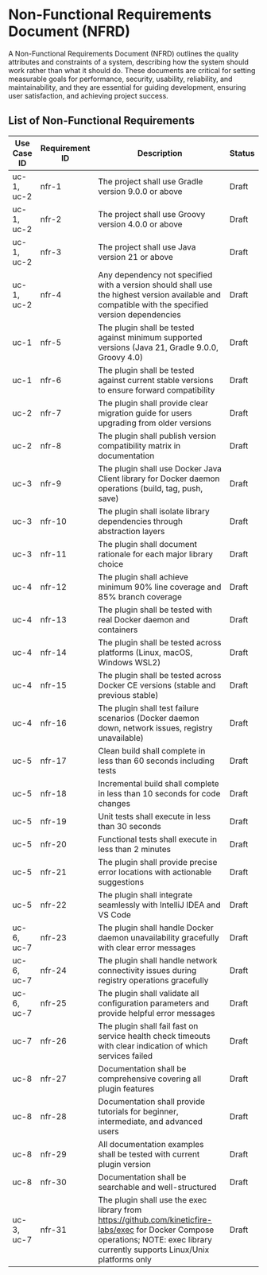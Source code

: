 # Non-Functional Requirements Document (NFRD)

A Non-Functional Requirements Document (NFRD) outlines the quality attributes and constraints of a system, describing 
how the system should work rather than what it should do. These documents are critical for setting measurable goals for 
performance, security, usability, reliability, and maintainability, and they are essential for guiding development, 
ensuring user satisfaction, and achieving project success.

## List of Non-Functional Requirements

| Use Case ID | Requirement ID | Description                                                                                                                                                                        | Status |
|-------------|----------------|------------------------------------------------------------------------------------------------------------------------------------------------------------------------------------|--------|
| uc-1, uc-2  | nfr-1          | The project shall use Gradle version 9.0.0 or above                                                                                                                                | Draft  |
| uc-1, uc-2  | nfr-2          | The project shall use Groovy version 4.0.0 or above                                                                                                                                | Draft  |
| uc-1, uc-2  | nfr-3          | The project shall use Java version 21 or above                                                                                                                                     | Draft  |
| uc-1, uc-2  | nfr-4          | Any dependency not specified with a version should shall use the highest version available and compatible with the specified version dependencies                                  | Draft  |
| uc-1        | nfr-5          | The plugin shall be tested against minimum supported versions (Java 21, Gradle 9.0.0, Groovy 4.0)                                                                                  | Draft  |
| uc-1        | nfr-6          | The plugin shall be tested against current stable versions to ensure forward compatibility                                                                                         | Draft  |
| uc-2        | nfr-7          | The plugin shall provide clear migration guide for users upgrading from older versions                                                                                             | Draft  |
| uc-2        | nfr-8          | The plugin shall publish version compatibility matrix in documentation                                                                                                             | Draft  |
| uc-3        | nfr-9          | The plugin shall use Docker Java Client library for Docker daemon operations (build, tag, push, save)                                                                              | Draft  |
| uc-3        | nfr-10         | The plugin shall isolate library dependencies through abstraction layers                                                                                                           | Draft  |
| uc-3        | nfr-11         | The plugin shall document rationale for each major library choice                                                                                                                  | Draft  |
| uc-4        | nfr-12         | The plugin shall achieve minimum 90% line coverage and 85% branch coverage                                                                                                         | Draft  |
| uc-4        | nfr-13         | The plugin shall be tested with real Docker daemon and containers                                                                                                                  | Draft  |
| uc-4        | nfr-14         | The plugin shall be tested across platforms (Linux, macOS, Windows WSL2)                                                                                                           | Draft  |
| uc-4        | nfr-15         | The plugin shall be tested across Docker CE versions (stable and previous stable)                                                                                                  | Draft  |
| uc-4        | nfr-16         | The plugin shall test failure scenarios (Docker daemon down, network issues, registry unavailable)                                                                                 | Draft  |
| uc-5        | nfr-17         | Clean build shall complete in less than 60 seconds including tests                                                                                                                 | Draft  |
| uc-5        | nfr-18         | Incremental build shall complete in less than 10 seconds for code changes                                                                                                          | Draft  |
| uc-5        | nfr-19         | Unit tests shall execute in less than 30 seconds                                                                                                                                   | Draft  |
| uc-5        | nfr-20         | Functional tests shall execute in less than 2 minutes                                                                                                                              | Draft  |
| uc-5        | nfr-21         | The plugin shall provide precise error locations with actionable suggestions                                                                                                       | Draft  |
| uc-5        | nfr-22         | The plugin shall integrate seamlessly with IntelliJ IDEA and VS Code                                                                                                               | Draft  |
| uc-6, uc-7  | nfr-23         | The plugin shall handle Docker daemon unavailability gracefully with clear error messages                                                                                          | Draft  |
| uc-6, uc-7  | nfr-24         | The plugin shall handle network connectivity issues during registry operations gracefully                                                                                          | Draft  |
| uc-6, uc-7  | nfr-25         | The plugin shall validate all configuration parameters and provide helpful error messages                                                                                          | Draft  |
| uc-7        | nfr-26         | The plugin shall fail fast on service health check timeouts with clear indication of which services failed                                                                         | Draft  |
| uc-8        | nfr-27         | Documentation shall be comprehensive covering all plugin features                                                                                                                  | Draft  |
| uc-8        | nfr-28         | Documentation shall provide tutorials for beginner, intermediate, and advanced users                                                                                               | Draft  |
| uc-8        | nfr-29         | All documentation examples shall be tested with current plugin version                                                                                                             | Draft  |
| uc-8        | nfr-30         | Documentation shall be searchable and well-structured                                                                                                                              | Draft  |
| uc-3, uc-7  | nfr-31         | The plugin shall use the exec library from https://github.com/kineticfire-labs/exec for Docker Compose operations; NOTE: exec library currently supports Linux/Unix platforms only | Draft  |

